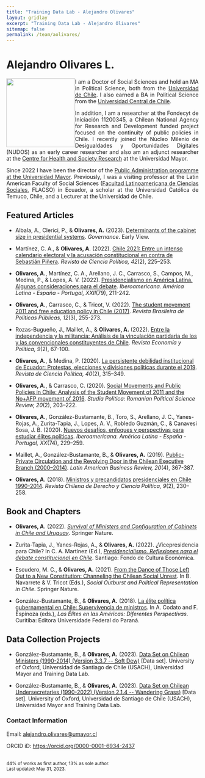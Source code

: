 ```yaml
---
title: "Training Data Lab - Alejandro Olivares"
layout: gridlay
excerpt: "Training Data Lab - Alejandro Olivares"
sitemap: false
permalink: /team/aolivares/
---
```


# Alejandro Olivares L.

<img src="https://training-datalab.com/images/team/aolivares.jpg" class="img-responsive" width="180px" style="float: left" />

<p align=" justify">I am a Doctor of Social Sciences and hold an MA in Political Science, both from the <a href="https://www.uchile.cl/" target="_blank">Universidad de Chile</a>. I also earned a BA in Political Science from the <a href="https://www.ucentral.cl/" target="_blank">Universidad Central de Chile</a>.</p>

<p align=" justify">In addition, I am a researcher at the Fondecyt de Iniciación 11200345, a Chilean National Agency for Research and Development funded project focused on the continuity of public policies in Chile. I recently joined the Núcleo Milenio de Desigualdades y Oportunidades Digitales (NUDOS) as an early career researcher and also am an adjunct researcher at the <a href="https://ciss.umayor.cl/" target="_blank">Centre for Health and Society Research</a> at the Universidad Mayor.</p>

<p align=" justify">Since 2022 I have been the director of the <a href="https://www.umayor.cl/um/carreras/administracion-publica-santiago/10000" target="_blank">Public Administration programme at the Universidad Mayor</a>. Previously, I was a visiting professor at the Latin American Faculty of Social Sciences (<a href="https://www.flacso.edu.ec/en/inicio" target="_blank">Facultad Latinoamericana de Ciencias Sociales</a>, FLACSO) in Ecuador, a scholar at the Universidad Católica de Temuco, Chile, and a Lecturer at the Universidad de Chile.</p>

## Featured Articles

- Albala, A., Clerici, P., & **Olivares, A.** (2023). <a href="https://doi.org/10.1111/gove.12803" target="_blank">Determinants of the cabinet size in presidential systems</a>. *Governance*. Early View.

- Martínez, C. A., & **Olivares, A.** (2022). <a href="https://doi.org/10.4067/s0718-090x2022005000119" target="_blank">Chile 2021: Entre un intenso calendario electoral y la acusación constitucional en contra de Sebastián Piñera</a>. *Revista de Ciencia Política, 42*(2), 225–253.

- **Olivares, A.**, Martínez, C. A., Arellano, J. C., Carrasco, S., Campos, M., Medina, P., & Lopes, A. V. (2022). <a href="https://doi.org/10.18441/ibam.22.2022.79.211-242" target="_blank">Presidencialismo en América Latina. Algunas consideraciones para el debate</a>. *Iberoamericana. América Latina - España - Portugal, XXII*(79), 211-242.

- **Olivares, A.**, Carrasco, C., & Tricot, V. (2022). <a href="https://doi.org/10.5102/rbpp.v12i3.8637" target="_blank">The student movement 2011 and free education policy in Chile (2017)</a>. *Revista Brasileira de Políticas Públicas, 12*(3), 255-273.

- Rozas-Bugueño, J., Maillet, A., & **Olivares, A.** (2022). <a href="http://www.economiaypolitica.cl/index.php/eyp/article/view/188" target="_blank">Entre la independencia y la militancia: Análisis de la vinculación partidaria de los y las convencionales constituyentes de Chile</a>. *Revista Economía y Política, 9*(2), 67-100.

- **Olivares, A.**, & Medina, P. (2020). <a href="http://dx.doi.org/10.4067/S0718-090X2020005000110" target="_blank">La persistente debilidad institucional de Ecuador: Protestas, elecciones y divisiones políticas durante el 2019</a>. *Revista de Ciencia Política, 40*(2), 315–349.

- **Olivares, A.**, & Carrasco, C. (2020). <a href="https://nbn-resolving.org/urn:nbn:de:0168-ssoar-69926-8" target="_blank">Social Movements and Public Policies in Chile: Analysis of the Student Movement of 2011 and the No+AFP movement of 2016</a>. *Studia Politica: Romanian Political Science Review, 20*(2), 203–222.

- **Olivares, A.**, González-Bustamante, B., Toro, S., Arellano, J. C., Yanes-Rojas, A., Zurita-Tapia, J., Lopes, A. V., Robledo Guzmán, C., & Canavesi Sosa, J. B. (2020). <a href="https://doi.org/10.18441/ibam.20.2020.74.229-259" target="_blank">Nuevos desafíos, enfoques y perspectivas para estudiar élites políticas</a>. *Iberoamericana. América Latina - España - Portugal, XX*(74), 229–259.

- Maillet, A., González-Bustamante, B., & **Olivares, A.** (2019). <a href="https://doi.org/10.1080/10978526.2019.1652099" target="_blank">Public-Private Circulation and the Revolving Door in the Chilean Executive Branch (2000–2014)</a>. *Latin American Business Review, 20*(4), 367-387.

- **Olivares, A.** (2018). <a href="https://portalrevistas.uct.cl/index.php/RDCP/article/view/1798" target="_blank">Ministros y precandidatos presidenciales en Chile 1990-2014</a>. *Revista Chilena de Derecho y Ciencia Política, 9*(2), 230–258.

## Book and Chapters

- **Olivares, A.** (2022). <a href="https://link.springer.com/book/10.1007/978-3-030-92802-5" target="_blank">*Survival of Ministers and Configuration of Cabinets in Chile and Uruguay*</a>. Springer Nature.

- Zurita-Tapia, J., Yanes-Rojas, A., & **Olivares, A.** (2022). ¿Vicepresidencia para Chile? In C. A. Martínez (Ed.), <a href="https://fondodeculturaeconomica.cl/products/presidencialismo-fce" target="_blank">*Presidencialismo. Reflexiones para el debate constitucional en Chile*</a>. Santiago: Fondo de Cultura Económica.

- Escudero, M. C., & **Olivares, A.** (2021). <a href="https://link.springer.com/chapter/10.1007/978-3-030-70320-2_10" target="_blank">From the Dance of Those Left Out to a New Constitution: Channeling the Chilean Social Unrest</a>. In B. Navarrete & V. Tricot (Eds.), *Social Outburst and Political Representation in Chile*. Springer Nature.

- González-Bustamante, B., & **Olivares, A.** (2018). <a href="https://www.researchgate.net/publication/325699783_Elites_en_las_Americas_diferentes_perspectivas_Elites_in_the_Americas_Different_Perspectives" target="_blank">La élite política gubernamental en Chile: Supervivencia de ministros</a>. In A. Codato and F. Espinoza (eds.), *Las Élites en las Américas: Diferentes Perspectivas*. Curitiba: Editora Universidade Federal do Paraná.

## Data Collection Projects

- González-Bustamante, B., & **Olivares, A.** (2023). <a href="https://doi.org/10.5281/zenodo.5744536" target="_blank">Data Set on Chilean Ministers (1990-2014) (Version 3.3.7 -- Soft Dew)</a> [Data set]. University of Oxford, Universidad de Santiago de Chile (USACH), Universidad Mayor and Training Data Lab.

- González-Bustamante, B., & **Olivares, A.** (2023). <a href="https://doi.org/10.5281/zenodo.5715384" target="_blank">Data Set on Chilean Undersecretaries (1990-2022) (Version 2.1.4 -- Wandering Grass)</a> [Data set]. University of Oxford, Universidad de Santiago de Chile (USACH), Universidad Mayor and Training Data Lab.

### Contact Information

Email: <a href="mailto:alejandro.olivares@uct.cl">alejandro.olivares@umayor.cl</a><br />
<!-- Alternative email: <a href=""></a><br /> -->
ORCID iD: <a href="https://orcid.org/0000-0001-6934-2437" target="_blank">https://orcid.org/0000-0001-6934-2437</a><br />
<!-- Personal website: <a href="" target="_blank"></a><br /> -->
<!-- Institutional website: <a href="" target="_blank"></a><br /> -->
<br />
<small>44% of works as first author, 13% as sole author.</small><br />
<small>Last updated: May 31, 2023.</small>
